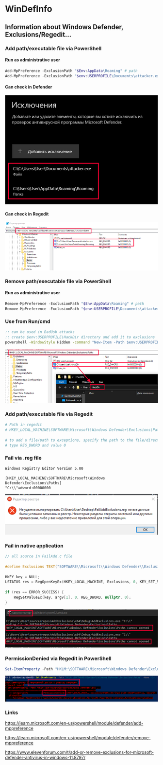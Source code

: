 # WinDefInfo
## Information about Windows Defender, Exclusions/Regedit...


### Add path/executable file via PowerShell
#### Run as administrative user
```ps1
Add-MpPreference -ExclusionPath "$Env:AppData\Roaming" # path
Add-MpPreference -ExclusionPath "$env:USERPROFILE\Documents\attacker.exe" # executable
```
#### Can check in Defender
![screen](def_exc1.png)

#### Can check in Regedit
![screen](regedit1.png)

### Remove path/executable file via PowerShell
#### Run as administrative user
```ps1
Remove-MpPreference -ExclusionPath "$Env:AppData\Roaming" # path
Remove-MpPreference -ExclusionPath "$env:USERPROFILE\Documents\attacker.exe" # executable
```

### Use from Run/cmd
```cmd
:: can be used in BadUsb attacks
:: create $env:USERPROFILE\HackDir directory and add it to exclusions
powershell -WindowStyle Hidden -command "New-Item -Path $env:USERPROFILE\HackDir -ItemType Directory; Add-MpPreference -ExclusionPath "$env:USERPROFILE\HackDir""
```
![screen](add_run_cmd.png)


### Add path/executable file via Regedit
```ps1
# Path in regedit
# HKEY_LOCAL_MACHINE\SOFTWARE\Microsoft\Windows Defender\Exclusions\Paths

# to add a file/path to exceptions, specify the path to the file/directory in the value name
# type REG_DWORD and value 0
```


### Fail via .reg file
```reg
Windows Registry Editor Version 5.00

[HKEY_LOCAL_MACHINE\SOFTWARE\Microsoft\Windows Defender\Exclusions\Paths]
"C:\\"=dword:00000000
```
![screen](reg_fail.png)




### Fail in native application
```c
// all source in FailAdd.c file

#define Exclusions TEXT("SOFTWARE\\Microsoft\\Windows Defender\\Exclusions\\Paths")

HKEY key = NULL;
LSTATUS res = RegOpenKeyEx(HKEY_LOCAL_MACHINE, Exclusions, 0, KEY_SET_VALUE, &key);

if (res == ERROR_SUCCESS) {
    RegSetValueEx(key, argv[1], 0, REG_DWORD, nullptr, 0);
}
```
![screen](native_app_fail.png)

### PermissionDenied via Regedit in PowerShell
```ps1
Set-ItemProperty -Path "HKLM:\SOFTWARE\Microsoft\Windows Defender\Exclusions\Paths" -Name "C:\" -Value ""
```
![screen](ps_reg_fail.png)


### Links
https://learn.microsoft.com/en-us/powershell/module/defender/add-mppreference

https://learn.microsoft.com/en-us/powershell/module/defender/remove-mppreference

https://www.elevenforum.com/t/add-or-remove-exclusions-for-microsoft-defender-antivirus-in-windows-11.8797/
